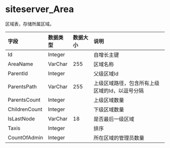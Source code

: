 # siteserver_Area

区域表，存储所属区域。

| 字段 | 数据类型 | 数据大小 | 说明 |
| :----- | :----- | :----- | :----- |
|Id	|Integer|		|自增长主键|
|AreaName	|VarChar|	255|	区域名称|
|ParentId	|Integer|		|父级区域Id|
|ParentsPath	|VarChar	|255	|上级区域路径，包含所有上级区域的Id，以逗号分隔|
|ParentsCount	|Integer|		|上级区域数量|
|ChildrenCount	|Integer|		|下级区域数量|
|IsLastNode	|VarChar	|18	|是否最后一级区域|
|Taxis	|Integer|		|排序|
|CountOfAdmin	|Integer|		|所在区域的管理员数量|